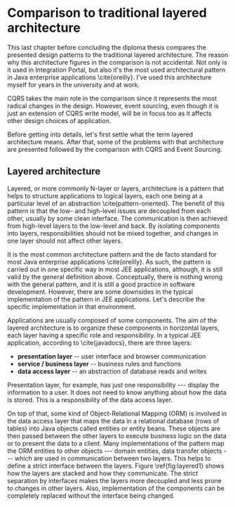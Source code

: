 # Comparison to traditional layered architecture

This last chapter before concluding the diploma thesis compares the presented design patterns to the traditional layered architecture. The reason why this architecture figures in the comparison is not accidental. Not only is it used in Integration Portal, but also it's the most used architectural pattern in Java enterprise applications \cite{oreilly}. I've used this architecture myself for years in the university and at work.

CQRS takes the main role in the comparison since it represents the most radical changes in the design. However, event sourcing, even though it is just an extension of CQRS write model, will be in focus too as it affects other design choices of application.

Before getting into details, let's first settle what the term layered architecture means. After that, some of the problems with that architecture are presented followed by the comparison with CQRS and Event Sourcing.

## Layered architecture

Layered, or more commonly N-layer or layers, architecture is a pattern that helps to structure applications to logical layers, each one being at a particular level of an abstraction \cite{pattern-oriented}. The benefit of this pattern is that the low- and high-level issues are decoupled from each other, usually by some clean interface. The communication is then achieved from high-level layers to the low-level and back. By isolating components into layers, responsibilities should not be mixed together, and changes in one layer should not affect other layers.

It is the most common architecture pattern and the de facto standard for most Java enterprise applications \cite{oreilly}. As such, the pattern is carried out in one specific way in most JEE applications, although, it is still valid by the general definition above. Conceptually, there is nothing wrong with the general pattern, and it is still a good practice in software development. However, there are some downsides in the typical implementation of the pattern in JEE applications. Let's describe the specific implementation in that environment.

Applications are usually composed of some components. The aim of the layered architecture is to organize these components in horizontal layers, each layer having a specific role and responsibility. In a typical JEE application, according to \cite{javadocs}, there are three layers:

- **presentation layer** -- user interface and browser communication
- **service / business layer** -- business rules and functions
- **data access layer** -- an abstraction of database reads and writes

Presentation layer, for example, has just one responsibility --- display the information to a user. It does not need to know anything about how the data is stored. This is a responsibility of the data access layer.

On top of that, some kind of Object-Relational Mapping (ORM) is involved in the data access layer that maps the data in a relational database (rows of tables) into Java objects called entities or entity beans. These objects are then passed between the other layers to execute business logic on the data or to present the data to a client. Many implementations of the pattern map the ORM entities to other objects --- domain entities, data transfer objects ---  which are used in communication between two layers. This helps to define a strict interface between the layers. Figure \ref{fig:layered1} shows how the layers are stacked and how they communicate. The strict separation by interfaces makes the layers more decoupled and less prone to changes in other layers. Also, implementation of the components can be completely replaced without the interface being changed.
